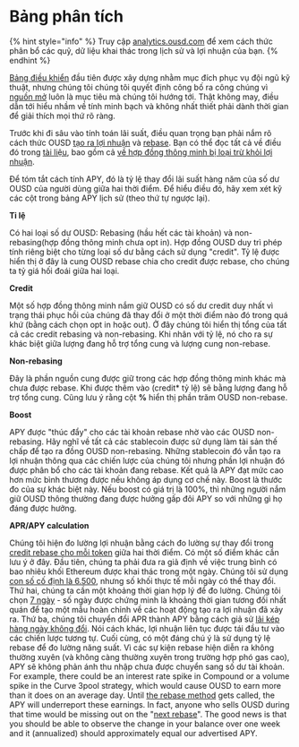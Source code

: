 # Bảng phân tích

{% hint style="info" %}
Truy cập [analytics.ousd.com](https://analytics.ousd.com) để xem cách thức phân bổ các quỹ, dữ liệu khai thác trong lịch sử và lợi nhuận của bạn.
{% endhint %}

[Bảng điều khiển](https://analytics.ousd.com/apy) đầu tiên được xây dựng nhằm mục đích phục vụ đội ngũ kỹ thuật, nhưng chúng tôi chúng tôi quyết định công bố ra công chúng vì [nguồn mở](http://github.com/OriginProtocol) luôn là mục tiêu mà chúng tôi hướng tới. Thật không may, điều dẫn tới hiểu nhầm về tính minh bạch và không nhất thiết phải dành thời gian để giải thích mọi thứ rõ ràng.

Trước khi đi sâu vào tính toán lãi suất, điều quan trọng bạn phải nắm rõ cách thức OUSD [tạo ra lợi nhuận](https://docs.ousd.com/core-concepts/yield-generation) và [rebase](https://docs.ousd.com/core-concepts/elastic-supply). Bạn có thể đọc tất cả về điều đó trong [tài liệu](https://docs.ousd.com/), bao gồm cả [về hợp đồng thông minh bị loại trừ khỏi lợi nhuận](https://docs.ousd.com/core-concepts/elastic-supply/rebasing-and-smart-contracts).

Để tóm tắt cách tính APY, đó là tỷ lệ thay đổi lãi suất hàng năm của số dư OUSD của người dùng giữa hai thời điểm. Để hiểu điều đó, hãy xem xét kỹ các cột trong bảng APY lịch sử (theo thứ tự ngược lại).

**Tỉ lệ**

Có hai loại số dư OUSD: Rebasing (hầu hết các tài khoản) và non-rebasing(hợp đồng thông minh chưa opt in). Hợp đồng OUSD duy trì phép tính riêng biệt cho từng loại số dư bằng cách sử dụng "credit". Tỷ lệ được hiển thị ở đây là cung OUSD rebase chia cho credit được rebase, cho chúng ta tỷ giá hối đoái giữa hai loại.

**Credit**

Một số hợp đồng thông minh nắm giữ OUSD có số dư credit duy nhất vì trạng thái phục hồi của chúng đã thay đổi ở một thời điểm nào đó trong quá khứ (bằng cách chọn opt in hoặc out). Ở đây chúng tôi hiển thị tổng của tất cả các credit rebasing và non-rebasing. Khi nhân với tỷ lệ, nó cho ra sự khác biệt giữa lượng đang hỗ trợ tổng cung và lượng cung non-rebase.

**Non-rebasing**

Đây là phần nguồn cung được giữ trong các hợp đồng thông minh khác mà chưa được rebase. Khi được thêm vào (credit* tỷ lệ) sẽ bằng lượng đang hỗ trợ tổng cung. Cũng lưu ý rằng cột **%** hiển thị phần trăm OUSD non-rebase.

**Boost**

APY được "thúc đẩy" cho các tài khoản rebase nhờ vào các OUSD non-rebasing. Hãy nghĩ về tất cả các stablecoin được sử dụng làm tài sản thế chấp để tạo ra đồng OUSD non-rebasing. Những stablecoin đó vẫn tạo ra lợi nhuận thông qua các chiến lược của chúng tôi nhưng phần lợi nhuận đó được phân bổ cho các tài khoản đang rebase. Kết quả là APY đạt mức cao hơn mức bình thương được nếu không áp dụng cơ chế này. Boost là thước đo của sự khác biệt này. Nếu boost có giá trị là 100%, thì những người nắm giữ OUSD thông thường đang được hưởng gấp đôi APY so với những gì họ đáng được hưởng.

**APR/APY calculation**

Chúng tôi hiện đo lường lợi nhuận bằng cách đo lường sự thay đổi trong [credit rebase cho mỗi token](https://github.com/OriginProtocol/origin-dollar/blob/master/contracts/contracts/token/OUSD.sol#L45) giữa hai thời điểm. Có một số điểm khác cần lưu ý ở đây. Đầu tiên, chúng ta phải đưa ra giả định về việc trung bình có bao nhiêu khối Ethereum được khai thác trong một ngày. Chúng tôi sử dụng [con số cố định là 6.500](https://github.com/OriginProtocol/ousd-analytics/blob/master/eagleproject/core/views.py#L43), nhưng số khối thực tế mỗi ngày có thể thay đổi. Thứ hai, chúng ta cần một khoảng thời gian hợp lý để đo lường. Chúng tôi chọn  [7 ngày](https://github.com/OriginProtocol/ousd-analytics/blob/master/eagleproject/core/views.py#L422) - số ngày được chứng minh là khoảng thời gian tương đối nhất quán để tạo một mẫu hoàn chỉnh về các hoạt động tạo ra lợi nhuận đã xảy ra. Thứ ba, chúng tôi chuyển đổi APR thành APY bằng cách giả sử [lãi kép hàng ngày không đổi](https://github.com/OriginProtocol/ousd-analytics/blob/master/eagleproject/core/views.py#L449-L451). Nói cách khác, lợi nhuận liên tục được tái đầu tư vào các chiến lược tương tự. Cuối cùng, có một đáng chú ý là sử dụng tỷ lệ rebase để đo lường năng suất. Vì các sự kiện rebase hiện diễn ra không thường xuyên (và không càng thường xuyên trong trường hợp phó gas cao), APY sẽ không phản ánh thu nhập chưa được chuyển sang số dư tài khoản. For example, there could be an interest rate spike in Compound or a volume spike in the Curve 3pool strategy, which would cause OUSD to earn more than it does on an average day. Until [the rebase method](https://github.com/OriginProtocol/origin-dollar/blob/master/contracts/contracts/vault/VaultCore.sol#L365-L370) gets called, the APY will underreport these earnings. In fact, anyone who sells OUSD during that time would be missing out on the "[next rebase](https://analytics.ousd.com/)". The good news is that you should be able to observe the change in your balance over one week and it \(annualized\) should approximately equal our advertised APY.

